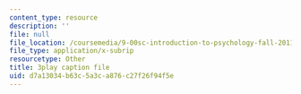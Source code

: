 ```yaml
---
content_type: resource
description: ''
file: null
file_location: /coursemedia/9-00sc-introduction-to-psychology-fall-2011/d7a13034b63c5a3ca876c27f26f94f5e_76O3rulk844.vtt
file_type: application/x-subrip
resourcetype: Other
title: 3play caption file
uid: d7a13034-b63c-5a3c-a876-c27f26f94f5e
---
```

